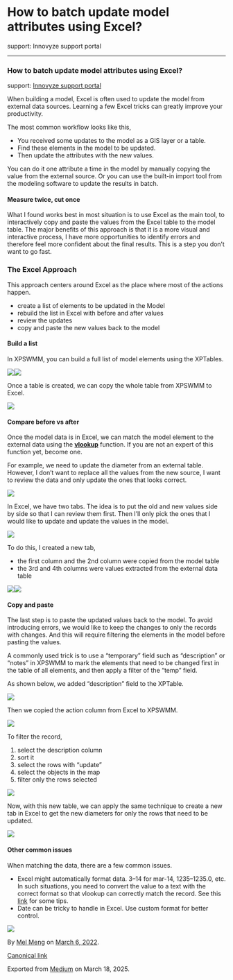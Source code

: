 # How to batch update model attributes using Excel?

support: Innovyze support portal

---

### How to batch update model attributes using Excel?

support: [Innovyze support portal](https://innovyze.force.com/support/s/article/How-to-batch-update-model-attributes-using-Excel)

When building a model, Excel is often used to update the model from external data sources. Learning a few Excel tricks can greatly improve your productivity.

The most common workflow looks like this,

* You received some updates to the model as a GIS layer or a table.
* Find these elements in the model to be updated.
* Then update the attributes with the new values.

You can do it one attribute a time in the model by manually copying the value from the external source. Or you can use the built-in import tool from the modeling software to update the results in batch.

#### Measure twice, cut once

What I found works best in most situation is to use Excel as the main tool, to interactively copy and paste the values from the Excel table to the model table. The major benefits of this approach is that it is a more visual and interactive process, I have more opportunities to identify errors and therefore feel more confident about the final results. This is a step you don’t want to go fast.

### The Excel Approach

This approach centers around Excel as the place where most of the actions happen.

* create a list of elements to be updated in the Model
* rebuild the list in Excel with before and after values
* review the updates
* copy and paste the new values back to the model

#### Build a list

In XPSWMM, you can build a full list of model elements using the XPTables.

![](images\1_zlrVky-FZiPpvUfojeYvdQ.png)![](images\1_SVACFyyijR3gPKa_3doqzQ.png)

Once a table is created, we can copy the whole table from XPSWMM to Excel.

![](images\1_SznZRSvaq4z-_ZXo3-mqYw.png)

#### Compare before vs after

Once the model data is in Excel, we can match the model element to the external data using the [**vlookup**](https://www.youtube.com/watch?v=d3BYVQ6xIE4) function. If you are not an expert of this function yet, become one.

For example, we need to update the diameter from an external table. However, I don’t want to replace all the values from the new source, I want to review the data and only update the ones that looks correct.

![](images\1_Db_QVo0RxBaxffyFtcgkOQ.png)

In Excel, we have two tabs. The idea is to put the old and new values side by side so that I can review them first. Then I’ll only pick the ones that I would like to update and update the values in the model.

![](images\1_fp4ynM4dmMjve-5AYJd4RQ.png)

To do this, I created a new tab,

* the first column and the 2nd column were copied from the model table
* the 3rd and 4th columns were values extracted from the external data table

![](images\1_GWbXHMrf2fGCw0F8MzoCnA.png)![](images\1_hQ13hGhaZSDTT-6NmJkZHg.png)

#### Copy and paste

The last step is to paste the updated values back to the model. To avoid introducing errors, we would like to keep the changes to only the records with changes. And this will require filtering the elements in the model before pasting the values.

A commonly used trick is to use a “temporary” field such as “description” or “notes” in XPSWMM to mark the elements that need to be changed first in the table of all elements, and then apply a filter of the “temp” field.

As shown below, we added “description” field to the XPTable.

![](images\1_7yBSaUYJcWsbmJY3WOdgNA.png)

Then we copied the action column from Excel to XPSWMM.

![](images\1_ZucPuqqDopn066XCmJjoAQ.png)

To filter the record,

1. select the description column
2. sort it
3. select the rows with “update”
4. select the objects in the map
5. filter only the rows selected

![](images\1__MMFs_xKCx9nUEr9E2520w.png)

Now, with this new table, we can apply the same technique to create a new tab in Excel to get the new diameters for only the rows that need to be updated.

![](images\1_ePzkbkmw12ok2Ee_XPpM2Q.png)

#### Other common issues

When matching the data, there are a few common issues.

* Excel might automatically format data. 3–14 for mar-14, 1235–1235.0, etc. In such situations, you need to convert the value to a text with the correct format so that vlookup can correctly match the record. See this [link](https://support.microsoft.com/en-us/office/stop-automatically-changing-numbers-to-dates-452bd2db-cc96-47d1-81e4-72cec11c4ed8) for some tips.
* Date can be tricky to handle in Excel. Use custom format for better control.

![](images\1_1YRgX4e-09pFPQwYUSyiYg.png)

By [Mel Meng](https://medium.com/@mel-meng-pe) on [March 6, 2022](https://medium.com/p/6f93de74d4f3).

[Canonical link](https://medium.com/@mel-meng-pe/how-to-batch-update-model-attributes-using-excel-6f93de74d4f3)

Exported from [Medium](https://medium.com) on March 18, 2025.